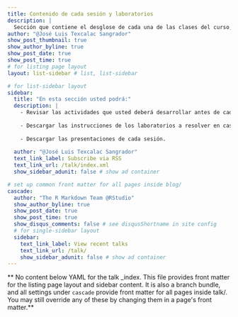 ```yaml
---
title: Contenido de cada sesión y laboratorios
description: |
  Sección que contiene el desglose de cada una de las clases del curso, laboratorios y diapositivas.
author: "@José Luis Texcalac Sangrador"
show_post_thumbnail: true
show_author_byline: true
show_post_date: true
show_post_time: true
# for listing page layout
layout: list-sidebar # list, list-sidebar

# for list-sidebar layout
sidebar: 
  title: "En esta sección usted podrá:"
  description: |
    - Revisar las actividades que usted deberá desarrollar antes de cada sesión.
    
    - Descargar las instrucciones de los laboratorios a resolver en casa.
    
    - Descargar las presentaciones de cada sesión.
    
  author: "@José Luis Texcalac Sangrador"
  text_link_label: Subscribe via RSS
  text_link_url: /talk/index.xml
  show_sidebar_adunit: false # show ad container

# set up common front matter for all pages inside blog/
cascade:
  author: "The R Markdown Team @RStudio"
  show_author_byline: true
  show_post_date: true
  show_post_time: true
  show_disqus_comments: false # see disqusShortname in site config
  # for single-sidebar layout
  sidebar:
    text_link_label: View recent talks
    text_link_url: /talk/
    show_sidebar_adunit: false # show ad container
---
```


** No content below YAML for the talk _index. This file provides front matter for the listing page layout and sidebar content. It is also a branch bundle, and all settings under `cascade` provide front matter for all pages inside talk/. You may still override any of these by changing them in a page's front matter.**
